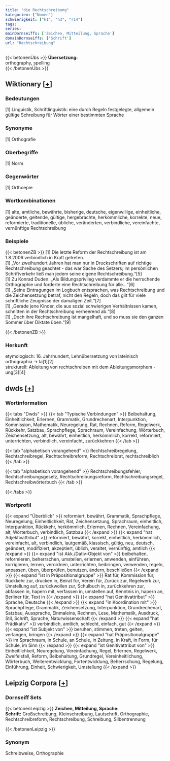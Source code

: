 ```yaml
---
title: "die Rechtschreibung"
kategorien: ["Nomen"]
schwierigkeit: ["k1", "h3", "r14"]
tags:
series:
mainDornseiffs: ['Zeichen, Mitteilung, Sprache']
domainDornseiffs: ['Schrift']
url: "Rechtschreibung"
---
```


{{< betonenÜbs >}}
**Übersetzung:**  
orthography, spelling  
{{< /betonenÜbs >}}

## Wiktionary [[+](https://de.wiktionary.org/wiki/Rechtschreibung)]

### Bedeutungen
[1] Linguistik, Schriftlinguistik: eine durch Regeln festgelegte, allgemein gültige Schreibung für Wörter einer bestimmten Sprache  

### Synonyme
[1] Orthografie  

### Oberbegriffe
[1] Norm  

### Gegenwörter
[1] Orthoepie  

### Wortkombinationen
[1] alte, amtliche, bewährte, bisherige, deutsche, eigenwillige, einheitliche, geänderte, geltende, gültige, hergebrachte, herkömmliche, korrekte, neue, reformierte, traditionelle, übliche, veränderten, verbindliche, vereinfachte, vernünftige Rechtschreibung  

### Beispiele
{{< betonenZB >}}
[1] Die letzte Reform der Rechtschreibung ist am 1.8.2006 verbindlich in Kraft getreten.  
[1] „Vor zweihundert Jahren hat man nur in Druckschriften auf richtige Rechtschreibung geachtet - das war Sache des Setzers; im persönlichen Schriftverkehr ließ man jedem seine eigene Rechtschreibung.“[5]  
[1] Zu Konrad Duden: „Als Bildungsprivileg verdammte er die herrschende Orthographie und forderte eine Rechtschreibung für alle…“[6]  
[1] „Seine Eintragungen im Logbuch entsprachen, was Rechtschreibung und die Zeichensetzung betraf, nicht den Regeln, doch das gilt für viele schriftliche Zeugnisse der damaligen Zeit.“[7]  
[1] „Gerade jene Kinder, die aus sozial schwierigen Verhältnissen kamen, schnitten in der Rechtschreibung verheerend ab.“[8]  
[1] „Doch ihre Rechtschreibung ist mangelhaft, und so muss sie den ganzen Sommer über Diktate üben.“[9]  

{{< /betonenZB >}}
### Herkunft
etymologisch: 16. Jahrhundert, Lehnübersetzung von lateinisch orthographia → la[1][2]  
strukturell: Ableitung von rechtschreiben mit dem Ableitungsmorphem -ung[3][4]  



## dwds [[+](https://www.dwds.de/wb/Rechtschreibung)]

### Wortinformation
{{< tabs "Dwds" >}}
{{< tab "Typische Verbindungen" >}}
Beibehaltung, Einheitlichkeit, Erlernen, Grammatik, Grundrechenart, Interpunktion, Kommission, Mathematik, Neuregelung, Rat, Rechnen, Reform, Regelwerk, Rückkehr, Satzbau, Sprachpflege, Sprachraum, Vereinfachung, Wörterbuch, Zeichensetzung, alt, bewährt, einheitlich, herkömmlich, korrekt, reformiert, unterrichten, verbindlich, vereinfacht, zurückkehren
{{< /tab >}}

{{< tab "alphabetisch vorangehend" >}}
Rechtschreibregelung, Rechtschreibregel, Rechtschreibreform, Rechtschreibrat, rechtschreiblich
{{< /tab >}}

{{< tab "alphabetisch vorangehend" >}}
Rechtschreibungsfehler, Rechtschreibungsgesetz, Rechtschreibungsreform, Rechtschreibungsregel, Rechtschreibwörterbuch
{{< /tab >}}

{{< /tabs >}}

### Wortprofil
{{< expand "Überblick" >}} reformiert, bewährt, Grammatik, Sprachpflege, Neuregelung, Einheitlichkeit, Rat, Zeichensetzung, Sprachraum, einheitlich, Interpunktion, Rückkehr, herkömmlich, Erlernen, Rechnen, Vereinfachung, alt, Wörterbuch, verbindlich, Satzbau {{< /expand >}}
{{< expand "hat Adjektivattribut" >}} reformiert, bewährt, korrekt, einheitlich, herkömmlich, vereinfacht, alt, verbindlich, lautgemäß, klassisch, gültig, neu, deutsch, geändert, modifiziert, akzeptiert, üblich, veraltet, vernünftig, amtlich {{< /expand >}}
{{< expand "ist Akk./Dativ-Objekt von" >}} beibehalten, reformieren, beherrschen, umstellen, erlernen, anwenden, einführen, korrigieren, lernen, verordnen, unterrichten, beibringen, verwenden, regeln, anpassen, üben, überprüfen, benutzen, ändern, beschließen {{< /expand >}}
{{< expand "ist in Präpositionalgruppe" >}} Rat für, Kommission für, Rückkehr zur, drucken in, Beirat für, Verein für, Zurück zur, Regelwerk zur, Umstellung auf, zurückwollen zur, Schulbuch in, zurückkehren zur, abfassen in, hapern mit, verfassen in, umstellen auf, Kenntnis in, hapern an, Berliner für, Text in {{< /expand >}}
{{< expand "hat Genitivattribut" >}} Sprache, Deutsche {{< /expand >}}
{{< expand "in Koordination mit" >}} Sprachpflege, Grammatik, Zeichensetzung, Interpunktion, Grundrechenart, Satzbau, Aussprache, Einmaleins, Rechnen, Lese, Mathematik, Ausdruck, Stil, Schrift, Sprache, Naturwissenschaft {{< /expand >}}
{{< expand "hat Prädikativ" >}} verbindlich, amtlich, schlecht, einfach, gut {{< /expand >}}
{{< expand "ist Subjekt von" >}} beruhen, stimmen, treten, gelten, verlangen, bringen {{< /expand >}}
{{< expand "hat Präpositionalgruppe" >}} im Sprachraum, in Schule, an Schule, in Zeitung, in Kraft, in Form, für Schule, im Sinn {{< /expand >}}
{{< expand "ist Genitivattribut von" >}} Einheitlichkeit, Neuregelung, Vereinfachung, Regel, Erlernen, Regelwerk, Zweifelsfall, Reform, Beibehaltung, Grundregel, Vereinheitlichung, Wörterbuch, Weiterentwicklung, Fortentwicklung, Beherrschung, Regelung, Einführung, Einheit, Schwierigkeit, Umstellung {{< /expand >}}

## Leipzig Corpora [[+](https://corpora.uni-leipzig.de/en/res?word=Rechtschreibung&corpusId=deu_newscrawl-public_2018)]

### Dornseiff Sets
{{< betonenLeipzig >}}
**Zeichen, Mitteilung, Sprache:**  
**Schrift:** Großschreibung, Kleinschreibung, Lautschrift, Orthographie, Rechtschreibreform, Rechtschreibung, Schreibung, Silbentrennung  

{{< /betonenLeipzig >}}

### Synonym
Schreibweise, Orthographie

